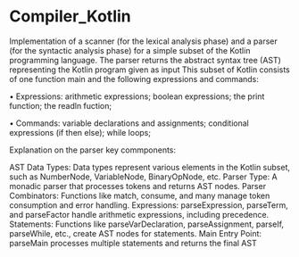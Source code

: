 # Compiler_Kotlin
Implementation of a scanner (for the lexical analysis phase) and a parser (for the syntactic analysis phase) for a simple subset of the Kotlin programming language.
The parser returns the abstract syntax tree (AST) representing the Kotlin
program given as input
This subset of Kotlin consists of one function main and the following expressions and commands:

• Expressions: arithmetic expressions; boolean expressions; the print function; the readln fuction;

• Commands: variable declarations and assignments; conditional expressions (if then else); while loops;


Explanation on the parser key commponents:

AST Data Types: Data types represent various elements in the Kotlin subset, such as NumberNode, VariableNode, BinaryOpNode, etc.
Parser Type: A monadic parser that processes tokens and returns AST nodes.
Parser Combinators: Functions like match, consume, and many manage token consumption and error handling.
Expressions: parseExpression, parseTerm, and parseFactor handle arithmetic expressions, including precedence.
Statements: Functions like parseVarDeclaration, parseAssignment, parseIf, parseWhile, etc., create AST nodes for statements.
Main Entry Point: parseMain processes multiple statements and returns the final AST
